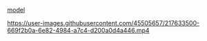 [model](https://drive.google.com/file/d/1eJm_hjxv8sQNbGaL19Sp7ZM0__gE_ZMr/view?usp=sharing)




https://user-images.githubusercontent.com/45505657/217633500-669f2b0a-6e82-4984-a7c4-d200a0d4a446.mp4
